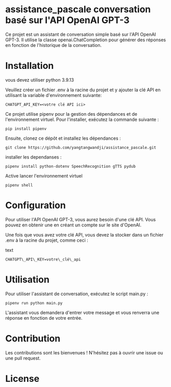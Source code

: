 # assistance_pascale conversation basé sur l'API OpenAI GPT-3

Ce projet est un assistant de conversation simple basé sur l'API OpenAI GPT-3. Il utilise la classe openai.ChatCompletion pour générer des réponses en fonction de l'historique de la conversation.

# Installation
vous devez utiliser python 3.9.13

Veuillez créer un fichier .env à la racine du projet et y ajouter la clé API en utilisant la variable d'environnement suivante:
```
CHATGPT_API_KEY=<votre clé API ici>
```

Ce projet utilise pipenv pour la gestion des dépendances et de l'environnement virtuel. Pour l'installer, exécutez la commande suivante :

```
pip install pipenv
```

Ensuite, clonez ce dépôt et installez les dépendances :

```
git clone https://github.com/yangtangwandji/assistance_pascale.git
```
installer les dependanses :
```
pipenv install python-dotenv SpeechRecognition gTTS pydub
```

Active lancer l'environnement virtuel

```
pipenv shell
```

# Configuration

Pour utiliser l'API OpenAI GPT-3, vous aurez besoin d'une clé API. Vous pouvez en obtenir une en créant un compte sur le site d'OpenAI.

Une fois que vous avez votre clé API, vous devez la stocker dans un fichier .env à la racine du projet, comme ceci :

text

```
CHATGPT\_API\_KEY=votre\_clé\_api
```

# Utilisation

Pour utiliser l'assistant de conversation, exécutez le script main.py :

```
pipenv run python main.py
```

L'assistant vous demandera d'entrer votre message et vous renverra une réponse en fonction de votre entrée.

# Contribution

Les contributions sont les bienvenues ! N'hésitez pas à ouvrir une issue ou une pull request.

# License

